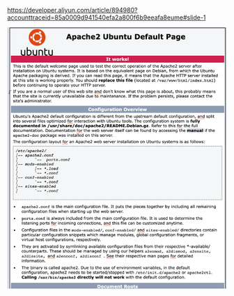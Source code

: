 https://developer.aliyun.com/article/894980?accounttraceid=85a0009d941540efa2a800f6b9eeafa8eume#slide-1


![img.png](img.png)


